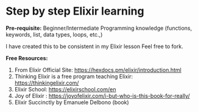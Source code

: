 # Step by step Elixir learning

**Pre-requisite:** Beginner/Intermediate Programming knowledge (functions, keywords, list, data types, loops, etc.,)

I have created this to be consistent in my Elixir lesson
Feel free to fork.

**Free Resources:**
1) From Elixir Official Site: https://hexdocs.pm/elixir/introduction.html
2) Thinking Elixir is a free program teaching Elixir: https://thinkingelixir.com/
3) Elixir School: https://elixirschool.com/en
4) Joy of Elixir : https://joyofelixir.com/i-but-who-is-this-book-for-really/
5) Elixir Succinctly by Emanuele Delbono (book)
